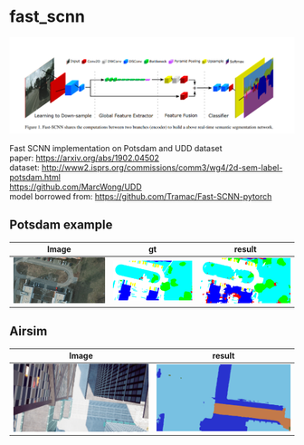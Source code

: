 # fast_scnn

![alt text](./demo/PaperImage.PNG "Model structure")  

Fast SCNN implementation on Potsdam and UDD dataset  
paper: https://arxiv.org/abs/1902.04502  
dataset: http://www2.isprs.org/commissions/comm3/wg4/2d-sem-label-potsdam.html  
https://github.com/MarcWong/UDD  
model borrowed from: https://github.com/Tramac/Fast-SCNN-pytorch  

## Potsdam example

|Image | gt | result |
|------| -- |--------|
| ![](./demo/op_potsdam_2_12_RGB_box0_original.png)  |![](./demo/op_potsdam_2_12_label_box0r.png) | ![](./demo/op_potsdam_2_12_RGB_box0r.png)  |
  
## Airsim  

|Image | result |
|----- |--------|
| ![](./demo/airsim_image.png) | ![](./demo/airsim_out.png) |
